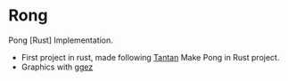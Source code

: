 # Rong
Pong [Rust] Implementation.
- First project in rust, made following [Tantan](https://www.youtube.com/watch?v=TUE_HSgQiG0) Make Pong in Rust project.
- Graphics with [ggez](https://github.com/ggez/ggez)